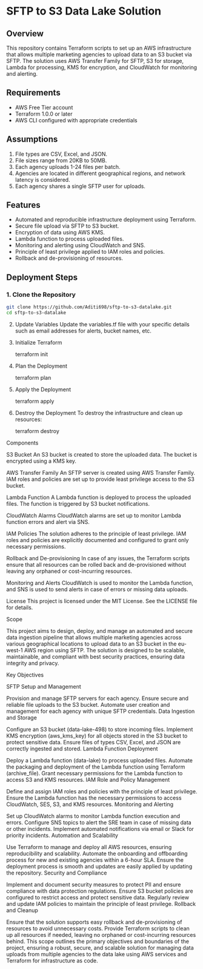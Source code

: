 # SFTP to S3 Data Lake Solution

## Overview

This repository contains Terraform scripts to set up an AWS infrastructure that allows multiple marketing agencies to upload data to an S3 bucket via SFTP. The solution uses AWS Transfer Family for SFTP, S3 for storage, Lambda for processing, KMS for encryption, and CloudWatch for monitoring and alerting.

## Requirements

- AWS Free Tier account
- Terraform 1.0.0 or later
- AWS CLI configured with appropriate credentials

## Assumptions

1. File types are CSV, Excel, and JSON.
2. File sizes range from 20KB to 50MB.
3. Each agency uploads 1-24 files per batch.
4. Agencies are located in different geographical regions, and network latency is considered.
5. Each agency shares a single SFTP user for uploads.

## Features

- Automated and reproducible infrastructure deployment using Terraform.
- Secure file upload via SFTP to S3 bucket.
- Encryption of data using AWS KMS.
- Lambda function to process uploaded files.
- Monitoring and alerting using CloudWatch and SNS.
- Principle of least privilege applied to IAM roles and policies.
- Rollback and de-provisioning of resources.

## Deployment Steps

### 1. Clone the Repository

```bash
git clone https://github.com/Aditi698/sftp-to-s3-datalake.git
cd sftp-to-s3-datalake
```

2. Update Variables
   Update the variables.tf file with your specific details such as email addresses for alerts, bucket names, etc.

3. Initialize Terraform

   terraform init

4. Plan the Deployment

   terraform plan

5. Apply the Deployment

   terraform apply

6. Destroy the Deployment
   To destroy the infrastructure and clean up resources:

   terraform destroy

Components

S3 Bucket
An S3 bucket is created to store the uploaded data. The bucket is encrypted using a KMS key.

AWS Transfer Family
An SFTP server is created using AWS Transfer Family. IAM roles and policies are set up to provide least privilege access to the S3 bucket.

Lambda Function
A Lambda function is deployed to process the uploaded files. The function is triggered by S3 bucket notifications.

CloudWatch Alarms
CloudWatch alarms are set up to monitor Lambda function errors and alert via SNS.

IAM Policies
The solution adheres to the principle of least privilege. IAM roles and policies are explicitly documented and configured to grant only necessary permissions.

Rollback and De-provisioning
In case of any issues, the Terraform scripts ensure that all resources can be rolled back and de-provisioned without leaving any orphaned or cost-incurring resources.

Monitoring and Alerts
CloudWatch is used to monitor the Lambda function, and SNS is used to send alerts in case of errors or missing data uploads.

License
This project is licensed under the MIT License. See the LICENSE file for details.

Scope

This project aims to design, deploy, and manage an automated and secure data ingestion pipeline that allows multiple marketing agencies across various geographical locations to upload data to an S3 bucket in the eu-west-1 AWS region using SFTP. The solution is designed to be scalable, maintainable, and compliant with best security practices, ensuring data integrity and privacy.

Key Objectives

SFTP Setup and Management

Provision and manage SFTP servers for each agency.
Ensure secure and reliable file uploads to the S3 bucket.
Automate user creation and management for each agency with unique SFTP credentials.
Data Ingestion and Storage

Configure an S3 bucket (data-lake-498) to store incoming files.
Implement KMS encryption (aws_kms_key) for all objects stored in the S3 bucket to protect sensitive data.
Ensure files of types CSV, Excel, and JSON are correctly ingested and stored.
Lambda Function Deployment

Deploy a Lambda function (data-lake) to process uploaded files.
Automate the packaging and deployment of the Lambda function using Terraform (archive_file).
Grant necessary permissions for the Lambda function to access S3 and KMS resources.
IAM Role and Policy Management

Define and assign IAM roles and policies with the principle of least privilege.
Ensure the Lambda function has the necessary permissions to access CloudWatch, SES, S3, and KMS resources.
Monitoring and Alerting

Set up CloudWatch alarms to monitor Lambda function execution and errors.
Configure SNS topics to alert the SRE team in case of missing data or other incidents.
Implement automated notifications via email or Slack for priority incidents.
Automation and Scalability

Use Terraform to manage and deploy all AWS resources, ensuring reproducibility and scalability.
Automate the onboarding and offboarding process for new and existing agencies within a 6-hour SLA.
Ensure the deployment process is smooth and updates are easily applied by updating the repository.
Security and Compliance

Implement and document security measures to protect PII and ensure compliance with data protection regulations.
Ensure S3 bucket policies are configured to restrict access and protect sensitive data.
Regularly review and update IAM policies to maintain the principle of least privilege.
Rollback and Cleanup

Ensure that the solution supports easy rollback and de-provisioning of resources to avoid unnecessary costs.
Provide Terraform scripts to clean up all resources if needed, leaving no orphaned or cost-incurring resources behind.
This scope outlines the primary objectives and boundaries of the project, ensuring a robust, secure, and scalable solution for managing data uploads from multiple agencies to the data lake using AWS services and Terraform for infrastructure as code.
